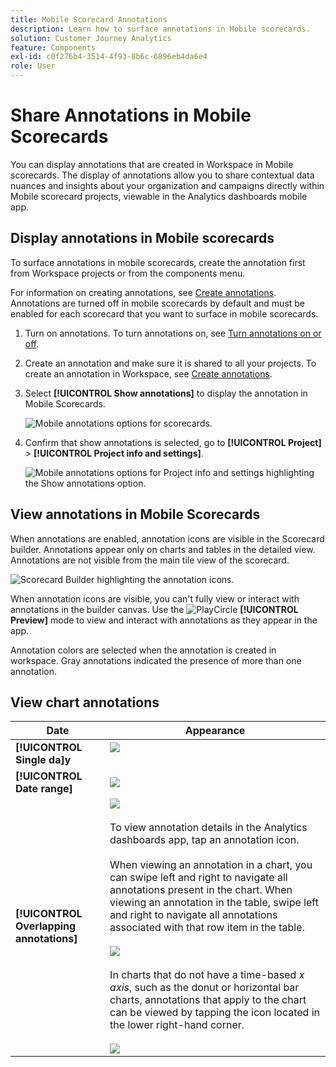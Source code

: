 ```yaml
---
title: Mobile Scorecard Annotations
description: Learn how to surface annotations in Mobile scorecards.
solution: Customer Journey Analytics
feature: Components
exl-id: c0f276b4-3514-4f93-8b6c-6896eb4da6e4
role: User
---
```


# Share Annotations in Mobile Scorecards

You can display annotations that are created in Workspace in Mobile scorecards. The display of annotations allow you to share contextual data nuances and insights about your organization and campaigns directly within Mobile scorecard projects, viewable in the Analytics dashboards mobile app.

## Display annotations in Mobile scorecards

To surface annotations in mobile scorecards, create the annotation first from Workspace projects or from the components menu.

For information on creating annotations, see [Create annotations](create-annotations.md). Annotations are turned off in mobile scorecards by default and must be enabled for each scorecard that you want to surface in mobile scorecards.

1. Turn on annotations. To turn annotations on, see [Turn annotations on or off](overview.md#turn-annotations-on-or-off).

1. Create an annotation and make sure it is shared to all your projects. To create an annotation in Workspace,  see [Create annotations](create-annotations.md).

1. Select **[!UICONTROL Show annotations]** to display the annotation in Mobile Scorecards.

   ![Mobile annotations options for scorecards.](assets/show-annotations.png)

1. Confirm that show annotations is selected, go to **[!UICONTROL Project]** > **[!UICONTROL Project info and settings]**.

   ![Mobile annotations options for Project info and settings highlighting the Show annotations option.](assets/project-info-settings.png)

## View annotations in Mobile Scorecards

When annotations are enabled, annotation icons are visible in the Scorecard builder. Annotations appear only on charts and tables in the detailed view. Annotations are not visible from the main tile view of the scorecard.

 ![Scorecard Builder highlighting the annotation icons.](assets/view-annotations.png)

When annotation icons are visible, you can't fully view or interact with annotations in the builder canvas. Use the ![PlayCircle](/help/assets/icons/PlayCircle.svg) **[!UICONTROL Preview]** mode to view and interact with annotations as they appear in the app.

Annotation colors are selected when the annotation is created in workspace. Gray annotations indicated the presence of more than one annotation. 

## View chart annotations

| Date | Appearance |
| --- | --- |
| **[!UICONTROL Single da]y** |  ![](assets/single-day-mobile-annotations.png)<br></br> |
| **[!UICONTROL Date range]** |  ![](assets/date-range.png)|
| **[!UICONTROL Overlapping annotations]** | ![](assets/overlapping-annotations.png)<br></br>To view annotation details in the Analytics dashboards app, tap an annotation icon. <br></br>When viewing an annotation in a chart, you can swipe left and right to navigate all annotations present in the chart. When viewing an annotation in the table, swipe left and right to navigate all annotations associated with that row item in the table. <br></br>![](assets/swipe-multiple-annotations.png) <br></br>In charts that do not have a time-based *x axis*, such as the donut or horizontal bar charts, annotations that apply to the chart can be viewed by tapping the icon located in the lower right-hand corner.<br></br> ![](assets/charts-without-timebase.png)|
